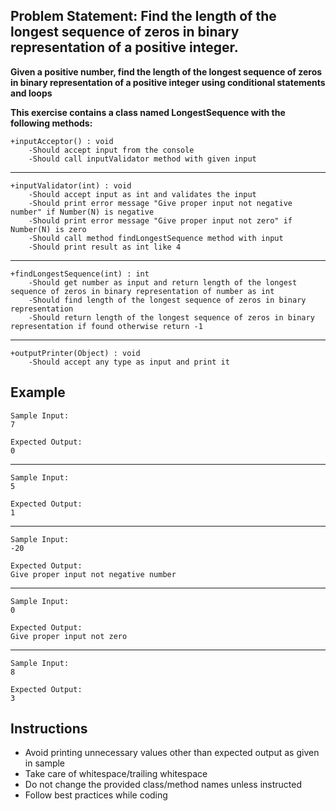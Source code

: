 ## Problem Statement: Find the length of the longest sequence of zeros in binary representation of a positive integer. ##

**Given a positive number, find the length of the longest sequence of zeros in binary representation of a positive integer using conditional statements and loops**

**This exercise contains a class named LongestSequence with the following methods:**

    +inputAcceptor() : void
        -Should accept input from the console
        -Should call inputValidator method with given input
------------------------------------------------------        
    +inputValidator(int) : void
        -Should accept input as int and validates the input
        -Should print error message "Give proper input not negative number" if Number(N) is negative
        -Should print error message "Give proper input not zero" if Number(N) is zero
        -Should call method findLongestSequence method with input
        -Should print result as int like 4 
------------------------------------------------------
    +findLongestSequence(int) : int
        -Should get number as input and return length of the longest sequence of zeros in binary representation of number as int
        -Should find length of the longest sequence of zeros in binary representation
        -Should return length of the longest sequence of zeros in binary representation if found otherwise return -1
------------------------------------------------------
    +outputPrinter(Object) : void
        -Should accept any type as input and print it

## Example
    Sample Input:
    7
    
    Expected Output:   
    0
--------------------------------------------------------
    Sample Input:
    5
    
    Expected Output:
    1
--------------------------------------------------------
    Sample Input:
    -20
    
    Expected Output:
    Give proper input not negative number
--------------------------------------------------------
    Sample Input:
    0
    
    Expected Output:
    Give proper input not zero
--------------------------------------------------------
    Sample Input:
    8
    
    Expected Output:
    3
## Instructions
- Avoid printing unnecessary values other than expected output as given in sample
- Take care of whitespace/trailing whitespace
- Do not change the provided class/method names unless instructed
- Follow best practices while coding

